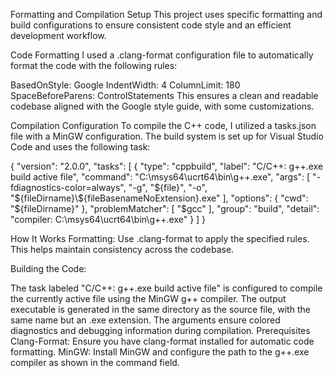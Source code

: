 Formatting and Compilation Setup
This project uses specific formatting and build configurations to ensure consistent code style and an efficient development workflow.

Code Formatting
I used a .clang-format configuration file to automatically format the code with the following rules:

BasedOnStyle: Google
IndentWidth: 4
ColumnLimit: 180
SpaceBeforeParens: ControlStatements
This ensures a clean and readable codebase aligned with the Google style guide, with some customizations.

Compilation Configuration
To compile the C++ code, I utilized a tasks.json file with a MinGW configuration. The build system is set up for Visual Studio Code
and uses the following task:

{
	"version": "2.0.0",
	"tasks": [
		{
			"type": "cppbuild",
			"label": "C/C++: g++.exe build active file",
			"command": "C:\\msys64\\ucrt64\\bin\\g++.exe",
			"args": [
				"-fdiagnostics-color=always",
				"-g",
				"${file}",
				"-o",
				"${fileDirname}\\${fileBasenameNoExtension}.exe"
			],
			"options": {
				"cwd": "${fileDirname}"
			},
			"problemMatcher": [
				"$gcc"
			],
			"group": "build",
			"detail": "compiler: C:\\msys64\\ucrt64\\bin\\g++.exe"
		}
	]
}

How It Works
Formatting:
Use .clang-format to apply the specified rules. This helps maintain consistency across the codebase.

Building the Code:

The task labeled "C/C++: g++.exe build active file" is configured to compile the currently active file using the MinGW g++ compiler.
The output executable is generated in the same directory as the source file, with the same name but an .exe extension.
The arguments ensure colored diagnostics and debugging information during compilation.
Prerequisites
Clang-Format: Ensure you have clang-format installed for automatic code formatting.
MinGW: Install MinGW and configure the path to the g++.exe compiler as shown in the command field.
